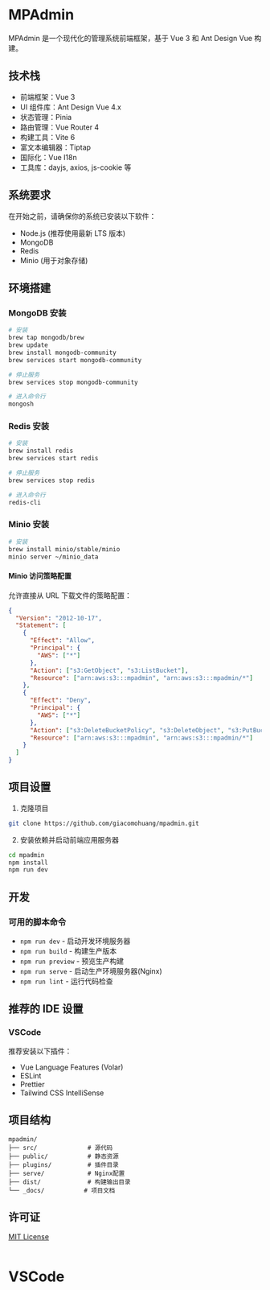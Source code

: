 # MPAdmin

MPAdmin 是一个现代化的管理系统前端框架，基于 Vue 3 和 Ant Design Vue 构建。

## 技术栈

- 前端框架：Vue 3
- UI 组件库：Ant Design Vue 4.x
- 状态管理：Pinia
- 路由管理：Vue Router 4
- 构建工具：Vite 6
- 富文本编辑器：Tiptap
- 国际化：Vue I18n
- 工具库：dayjs, axios, js-cookie 等

## 系统要求

在开始之前，请确保你的系统已安装以下软件：

- Node.js (推荐使用最新 LTS 版本)
- MongoDB
- Redis
- Minio (用于对象存储)

## 环境搭建

### MongoDB 安装

```bash
# 安装
brew tap mongodb/brew
brew update
brew install mongodb-community
brew services start mongodb-community

# 停止服务
brew services stop mongodb-community

# 进入命令行
mongosh
```

### Redis 安装

```bash
# 安装
brew install redis
brew services start redis

# 停止服务
brew services stop redis

# 进入命令行
redis-cli
```

### Minio 安装

```bash
# 安装
brew install minio/stable/minio
minio server ~/minio_data
```

#### Minio 访问策略配置

允许直接从 URL 下载文件的策略配置：

```json
{
  "Version": "2012-10-17",
  "Statement": [
    {
      "Effect": "Allow",
      "Principal": {
        "AWS": ["*"]
      },
      "Action": ["s3:GetObject", "s3:ListBucket"],
      "Resource": ["arn:aws:s3:::mpadmin", "arn:aws:s3:::mpadmin/*"]
    },
    {
      "Effect": "Deny",
      "Principal": {
        "AWS": ["*"]
      },
      "Action": ["s3:DeleteBucketPolicy", "s3:DeleteObject", "s3:PutBucketPolicy", "s3:PutLifecycleConfiguration", "s3:PutObject"],
      "Resource": ["arn:aws:s3:::mpadmin", "arn:aws:s3:::mpadmin/*"]
    }
  ]
}
```

## 项目设置

1. 克隆项目

```bash
git clone https://github.com/giacomohuang/mpadmin.git
```

2. 安装依赖并启动前端应用服务器

```bash
cd mpadmin
npm install
npm run dev
```

## 开发

### 可用的脚本命令

- `npm run dev` - 启动开发环境服务器
- `npm run build` - 构建生产版本
- `npm run preview` - 预览生产构建
- `npm run serve` - 启动生产环境服务器(Nginx)
- `npm run lint` - 运行代码检查

## 推荐的 IDE 设置

### VSCode

推荐安装以下插件：

- Vue Language Features (Volar)
- ESLint
- Prettier
- Tailwind CSS IntelliSense

## 项目结构

```
mpadmin/
├── src/              # 源代码
├── public/           # 静态资源
├── plugins/          # 插件目录
├── serve/            # Nginx配置
├── dist/             # 构建输出目录
└── _docs/           # 项目文档
```

## 许可证

[MIT License](LICENSE)

```

```

# VSCode
